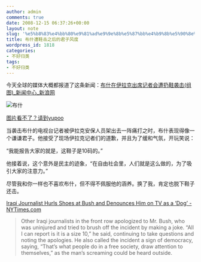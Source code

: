 ```yaml
---
author: admin
comments: true
date: 2008-12-15 06:37:26+00:00
layout: note
slug: '%e5%b8%83%e4%bb%80%e9%81%ad%e9%9e%8b%e5%87%bb%e4%b9%8b%e5%90%8e%e7%9a%84%e5%90%9b%e5%ad%90%e9%a3%8e%e5%ba%a6'
title: 布什遭鞋击之后的君子风度
wordpress_id: 1818
categories:
- 不好归类
tags:
- 不好归类
---
```


今天全球的媒体大概都报道了这条新闻：[布什在伊拉克出席记者会遭扔鞋袭击(组图)_新闻中心_新浪网](http://news.sina.com.cn/w/p/2008-12-15/040516846979.shtml)  
  


![布什](http://farm4.static.flickr.com/3090/3113016262_1e5331a9de.jpg?v=0)

[图片看不了？请到yupoo](http://www.yupoo.com/photos/view?id=ff8080811e38fed4011e3957e9ea0b81)  
  
当袭击布什的电视台记者被伊拉克安保人员架出去一阵痛打之时，布什表现得像一个谦谦君子。他接受了现场伊拉克记者们的道歉，并且为了缓和气氛，开玩笑说：  
  
“我能报告大家的就是，这鞋子是10码的。”  
  
他接着说，这个意外是民主的迹象，“在自由社会里，人们就是这么做的，为了吸引大家的注意力。”  
  
尽管我和你一样也不喜欢布什，但不得不佩服他的涵养。换了我，肯定也脱下鞋子还击。  
  
[Iraqi Journalist Hurls Shoes at Bush and Denounces Him on TV as a ‘Dog’ - NYTimes.com](http://www.nytimes.com/2008/12/15/world/middleeast/15prexy.html?_r=1&ref=world)  


<blockquote>Other Iraqi journalists in the front row apologized to Mr. Bush, who was uninjured and tried to brush off the incident by making a joke. “All I can report is it is a size 10,” he said, continuing to take questions and noting the apologies. He also called the incident a sign of democracy, saying, “That’s what people do in a free society, draw attention to themselves,” as the man’s screaming could be heard outside.</blockquote>

  


<blockquote></blockquote>
